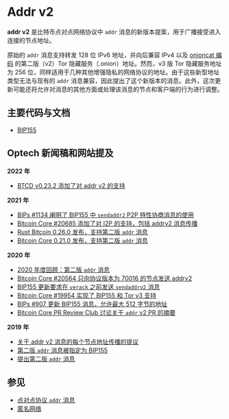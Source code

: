 # Addr v2

**addr v2** 是比特币点对点网络协议中 `addr` 消息的新版本提案，用于广播接受进入连接的节点地址。

原始的 `addr` 消息支持转发 128 位 IPv6 地址，并向后兼容 IPv4 以及 [onioncat 编码](https://web.archive.org/web/20121122003543/http://www.cypherpunk.at/onioncat/wiki/OnionCat) 的第二版（v2）Tor 隐藏服务（.onion）地址。然而，v3 版 Tor 隐藏服务地址为 256 位，同样适用于几种其他增强隐私的网络协议的地址。由于这些新型地址类型无法与现有的 `addr` 消息兼容，因此提出了这个新版本的消息。此外，这次更新可能还将允许对消息的其他方面或处理该消息的节点和客户端的行为进行调整。

## 主要代码与文档

* [BIP155](https://github.com/bitcoin/bips/blob/master/bip-0155.mediawiki)

## Optech 新闻稿和网站提及

**2022 年**

* [BTCD v0.23.2 添加了对 addr v2 的支持](https://bitcoinops.org/en/newsletters/2022/10/19/#btcd-v0-23-2-released)

**2021 年**

* [BIPs #1134 阐明了 BIP155 中 `sendaddr2` P2P 特性协商消息的使用](https://bitcoinops.org/en/newsletters/2021/07/07/#bips-1134)
* [Bitcoin Core #20685 添加了对 I2P 的支持，包括 addrv2 消息传播](https://bitcoinops.org/en/newsletters/2021/03/10/#bitcoin-core-20685)
* [Rust Bitcoin 0.26.0 发布，支持第二版 `addr` 消息](https://bitcoinops.org/en/newsletters/2021/01/20/#rust-bitcoin-0-26-0)
* [Bitcoin Core 0.21.0 发布，支持第二版 `addr` 消息](https://bitcoinops.org/en/newsletters/2021/01/20/#bitcoin-core-0-21-0)

**2020 年**

* [2020 年度回顾：第二版 `addr` 消息](https://bitcoinops.org/en/newsletters/2020/12/23/#addrv2)
* [Bitcoin Core #20564 只向协议版本为 70016 的节点发送 addrv2](https://bitcoinops.org/en/newsletters/2020/12/16/#protocol-version)
* [BIP155 更新要求在 `verack` 之前发送 `sendaddrv2` 消息](https://bitcoinops.org/en/newsletters/2020/12/16/#bips-1043)
* [Bitcoin Core #19954 实现了 BIP155 和 Tor v3 支持](https://bitcoinops.org/en/newsletters/2020/10/14/#bitcoin-core-19954)
* [BIPs #907 更新 BIP155 消息，允许最大 512 字节的地址](https://bitcoinops.org/en/newsletters/2020/09/30/#bips-907)
* [Bitcoin Core PR Review Club 讨论关于 `addr` v2 PR 的摘要](https://bitcoinops.org/en/newsletters/2020/08/12/#bitcoin-core-pr-review-club)

**2019 年**

* [关于 addr v2 消息的每个节点地址传播的提议](https://bitcoinops.org/en/newsletters/2019/11/06/#signaling-support-for-address-relay)
* [第二版 `addr` 消息被指定为 BIP155](https://bitcoinops.org/en/newsletters/2019/07/31/#bips-766)
* [提出第二版 `addr` 消息](https://bitcoinops.org/en/newsletters/2019/03/12/#version-2-addr-message-proposed)

## 参见

* [点对点协议 `addr` 消息](https://btcinformation.org/en/developer-reference#addr)
* [匿名网络](https://bitcoinops.org/en/topics/anonymity-networks/)
